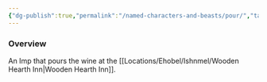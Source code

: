 ```yaml
---
{"dg-publish":true,"permalink":"/named-characters-and-beasts/pour/","tags":["NPC"],"noteIcon":"","created":"2024-08-03T19:49:11.559+01:00","updated":"2024-12-31T20:02:55.744+00:00"}
---
```



### Overview
An Imp that pours the wine at the [[Locations/Ehobel/Ishnmel/Wooden Hearth Inn\|Wooden Hearth Inn]].
